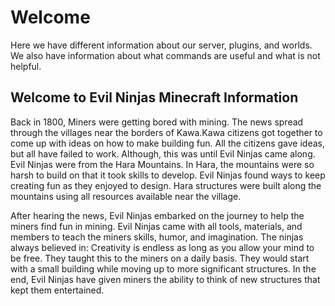 # Welcome

Here we have different information about our server, plugins, and worlds. We also have information about what commands are useful and what is not helpful.

## Welcome to Evil Ninjas Minecraft Information

Back in 1800, Miners were getting bored with mining. The news spread through the villages near the borders of Kawa.Kawa citizens got together to come up with ideas on how to make building fun. All the citizens gave ideas, but all have failed to work. Although, this was until Evil Ninjas came along. Evil Ninjas were from the Hara Mountains. In Hara, the mountains were so harsh to build on that it took skills to develop. Evil Ninjas found ways to keep creating fun as they enjoyed to design. Hara structures were built along the mountains using all resources available near the village.

After hearing the news, Evil Ninjas embarked on the journey to help the miners find fun in mining. Evil Ninjas came with all tools, materials, and members to teach the miners skills, humor, and imagination. The ninjas always believed in: Creativity is endless as long as you allow your mind to be free. They taught this to the miners on a daily basis. They would start with a small building while moving up to more significant structures. In the end, Evil Ninjas have given miners the ability to think of new structures that kept them entertained.

